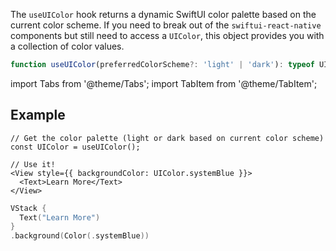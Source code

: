 ---
---

The `useUIColor` hook returns a dynamic SwiftUI color palette based on the current color scheme. If you need to break out of the `swiftui-react-native` components but still need to access a `UIColor`, this object provides you with a collection of color values.

```typescript
function useUIColor(preferredColorScheme?: 'light' | 'dark'): typeof UIColor;
```

import Tabs from '@theme/Tabs';
import TabItem from '@theme/TabItem';

## Example

<Tabs>
<TabItem value="srn" label="swiftui-react-native">

```tsx
// Get the color palette (light or dark based on current color scheme)
const UIColor = useUIColor();
```

```tsx
// Use it!
<View style={{ backgroundColor: UIColor.systemBlue }}>
  <Text>Learn More</Text>
</View>
```

</TabItem>
<TabItem value="swiftui" label="SwiftUI">

```swift
VStack {
  Text("Learn More")
}
.background(Color(.systemBlue))
```

</TabItem>

</Tabs>
